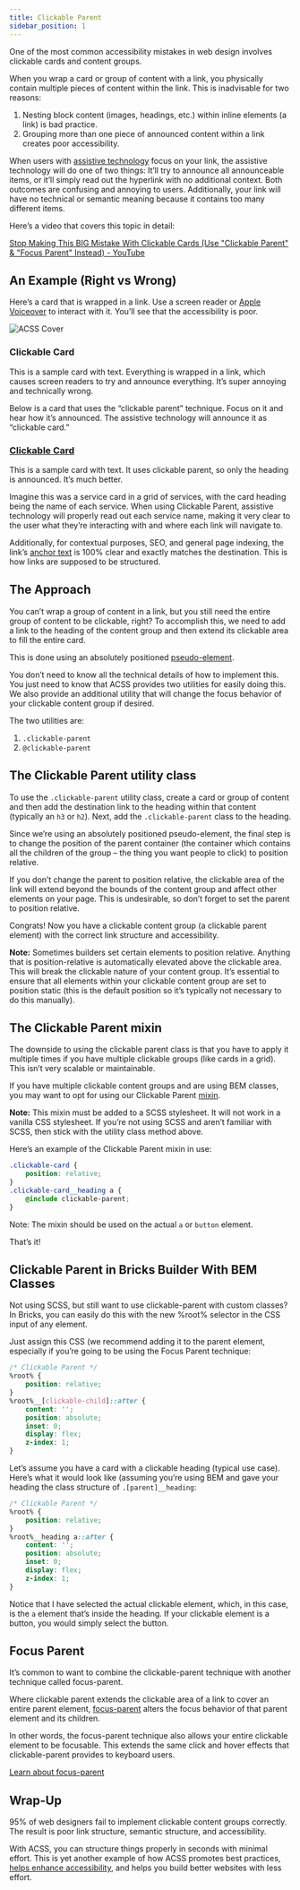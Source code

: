 ```yaml
---
title: Clickable Parent
sidebar_position: 1
---
```


One of the most common accessibility mistakes in web design involves clickable cards and content groups.

When you wrap a card or group of content with a link, you physically contain multiple pieces of content within the link. This is inadvisable for two reasons:

1.  Nesting block content (images, headings, etc.) within inline elements (a link) is bad practice.
2.  Grouping more than one piece of announced content within a link creates poor accessibility.

When users with [assistive technology](https://www.understood.org/en/articles/assistive-technology-what-it-is-and-how-it-works) focus on your link, the assistive technology will do one of two things: It’ll try to announce all announceable items, or it’ll simply read out the hyperlink with no additional context. Both outcomes are confusing and annoying to users. Additionally, your link will have no technical or semantic meaning because it contains too many different items.

Here’s a video that covers this topic in detail:

[Stop Making This BIG Mistake With Clickable Cards (Use "Clickable Parent" & "Focus Parent" Instead) - YouTube](https://www.youtube.com/watch?v=nM78am-FC9Q&embeds_referring_euri=https%3A%2F%2Fautomaticcss.com%2F)

## An Example (Right vs Wrong)

Here’s a card that is wrapped in a link. Use a screen reader or [Apple Voiceover](https://en.wikipedia.org/wiki/VoiceOver) to interact with it. You’ll see that the accessibility is poor.

![ACSS Cover](https://automaticcss.com/wp-content/uploads/acss-cover-1.jpg "acss-cover")

### Clickable Card

This is a sample card with text. Everything is wrapped in a link, which causes screen readers to try and announce everything. It’s super annoying and technically wrong.

Below is a card that uses the “clickable parent” technique. Focus on it and hear how it’s announced. The assistive technology will announce it as “clickable card.”

### [Clickable Card](https://google.com/)

This is a sample card with text. It uses clickable parent, so only the heading is announced. It’s much better.

Imagine this was a service card in a grid of services, with the card heading being the name of each service. When using Clickable Parent, assistive technology will properly read out each service name, making it very clear to the user what they’re interacting with and where each link will navigate to.

Additionally, for contextual purposes, SEO, and general page indexing, the link’s [anchor text](https://yoast.com/what-is-anchor-text/) is 100% clear and exactly matches the destination. This is how links are supposed to be structured.

## The Approach

You can’t wrap a group of content in a link, but you still need the entire group of content to be clickable, right? To accomplish this, we need to add a link to the heading of the content group and then extend its clickable area to fill the entire card.

This is done using an absolutely positioned [pseudo-element](https://developer.mozilla.org/en-US/docs/Web/CSS/Pseudo-elements).

You don’t need to know all the technical details of how to implement this. You just need to know that ACSS provides two utilities for easily doing this. We also provide an additional utility that will change the focus behavior of your clickable content group if desired.

The two utilities are:

1.  `.clickable-parent`
2.  `@clickable-parent`

## The Clickable Parent utility class

To use the `.clickable-parent` utility class, create a card or group of content and then add the destination link to the heading within that content (typically an `h3` or `h2`). Next, add the `.clickable-parent` class to the heading.

Since we’re using an absolutely positioned pseudo-element, the final step is to change the position of the parent container (the container which contains all the children of the group – the thing you want people to click) to position relative.

If you don’t change the parent to position relative, the clickable area of the link will extend beyond the bounds of the content group and affect other elements on your page. This is undesirable, so don’t forget to set the parent to position relative.

Congrats! Now you have a clickable content group (a clickable parent element) with the correct link structure and accessibility.

**Note:** Sometimes builders set certain elements to position relative. Anything that is position-relative is automatically elevated above the clickable area. This will break the clickable nature of your content group. It’s essential to ensure that all elements within your clickable content group are set to position static (this is the default position so it’s typically not necessary to do this manually).

## The Clickable Parent mixin

The downside to using the clickable parent class is that you have to apply it multiple times if you have multiple clickable groups (like cards in a grid). This isn’t very scalable or maintainable.

If you have multiple clickable content groups and are using BEM classes, you may want to opt for using our Clickable Parent [mixin](https://automaticcss.com/docs/mixins/).

**Note:** This mixin must be added to a SCSS stylesheet. It will not work in a vanilla CSS stylesheet. If you’re not using SCSS and aren’t familiar with SCSS, then stick with the utility class method above.

Here’s an example of the Clickable Parent mixin in use:

```CSS
.clickable-card {
    position: relative;
}
.clickable-card__heading a {
    @include clickable-parent;
}
```

Note: The mixin should be used on the actual `a` or `button` element.

That’s it!

## Clickable Parent in Bricks Builder With BEM Classes

Not using SCSS, but still want to use clickable-parent with custom classes? In Bricks, you can easily do this with the new %root% selector in the CSS input of any element.

Just assign this CSS (we recommend adding it to the parent element, especially if you’re going to be using the Focus Parent technique:

```CSS
/* Clickable Parent */
%root% {
    position: relative;
}
%root%__[clickable-child]::after {
    content: '';
    position: absolute;
    inset: 0;
    display: flex;
    z-index: 1;
}
```

Let’s assume you have a card with a clickable heading (typical use case). Here’s what it would look like (assuming you’re using BEM and gave your heading the class structure of `.[parent]__heading`:

```CSS
/* Clickable Parent */
%root% {
    position: relative;
}
%root%__heading a::after {
    content: '';
    position: absolute;
    inset: 0;
    display: flex;
    z-index: 1;
}
```

Notice that I have selected the actual clickable element, which, in this case, is the `a` element that’s inside the heading. If your clickable element is a button, you would simply select the button.

## Focus Parent

It’s common to want to combine the clickable-parent technique with another technique called focus-parent.

Where clickable parent extends the clickable area of a link to cover an entire parent element, [focus-parent](https://automaticcss.com/docs/focus-parent/) alters the focus behavior of that parent element and its children.

In other words, the focus-parent technique also allows your entire clickable element to be focusable. This extends the same click and hover effects that clickable-parent provides to keyboard users.

[Learn about focus-parent](https://automaticcss.com/docs/focus-parent/)

## Wrap-Up

95% of web designers fail to implement clickable content groups correctly. The result is poor link structure, semantic structure, and accessibility.

With ACSS, you can structure things properly in seconds with minimal effort. This is yet another example of how ACSS promotes best practices, [helps enhance accessibility](https://automaticcss.com/accessibility-features/), and helps you build better websites with less effort.
